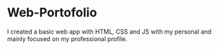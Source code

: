 # Web-Portofolio
I created a basic web app with HTML, CSS and JS with my personal and mainly focused on my professional profile. 
